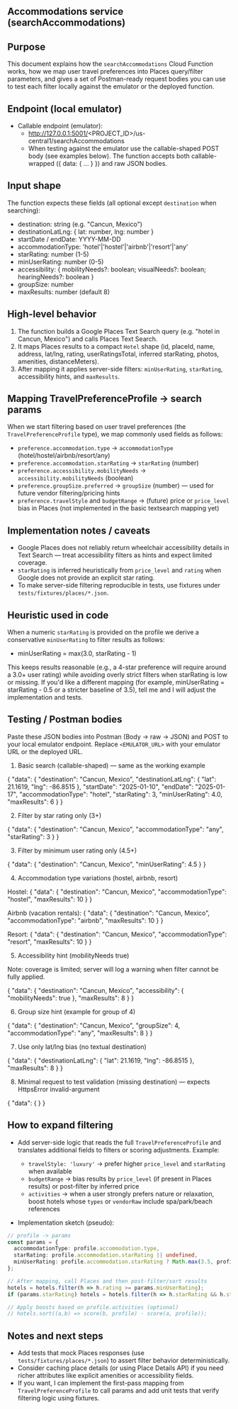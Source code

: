## Accommodations service (searchAccommodations)

Purpose
-------
This document explains how the `searchAccommodations` Cloud Function works, how we map user travel preferences into Places query/filter parameters, and gives a set of Postman-ready request bodies you can use to test each filter locally against the emulator or the deployed function.

Endpoint (local emulator)
--------------------------
- Callable endpoint (emulator):
  - http://127.0.0.1:5001/<PROJECT_ID>/us-central1/searchAccommodations
  - When testing against the emulator use the callable-shaped POST body (see examples below). The function accepts both callable-wrapped ({ data: { ... } }) and raw JSON bodies.

Input shape
-----------
The function expects these fields (all optional except `destination` when searching):

- destination: string (e.g. "Cancun, Mexico")
- destinationLatLng: { lat: number, lng: number }
- startDate / endDate: YYYY-MM-DD
- accommodationType: 'hotel'|'hostel'|'airbnb'|'resort'|'any'
- starRating: number (1-5)
- minUserRating: number (0-5)
- accessibility: { mobilityNeeds?: boolean; visualNeeds?: boolean; hearingNeeds?: boolean }
- groupSize: number
- maxResults: number (default 8)

High-level behavior
-------------------
1. The function builds a Google Places Text Search query (e.g. "hotel in Cancun, Mexico") and calls Places Text Search.
2. It maps Places results to a compact `Hotel` shape (id, placeId, name, address, lat/lng, rating, userRatingsTotal, inferred starRating, photos, amenities, distanceMeters).
3. After mapping it applies server-side filters: `minUserRating`, `starRating`, accessibility hints, and `maxResults`.

Mapping TravelPreferenceProfile -> search params
------------------------------------------------
When we start filtering based on user travel preferences (the `TravelPreferenceProfile` type), we map commonly used fields as follows:

- `preference.accommodation.type` -> `accommodationType` (hotel/hostel/airbnb/resort/any)
- `preference.accommodation.starRating` -> `starRating` (number)
- `preference.accessibility.mobilityNeeds` -> `accessibility.mobilityNeeds` (boolean)
- `preference.groupSize.preferred` -> `groupSize` (number) — used for future vendor filtering/pricing hints
- `preference.travelStyle` and `budgetRange` -> (future) price or `price_level` bias in Places (not implemented in the basic textsearch mapping yet)

Implementation notes / caveats
----------------------------
- Google Places does not reliably return wheelchair accessibility details in Text Search — treat accessibility filters as hints and expect limited coverage.
- `starRating` is inferred heuristically from `price_level` and `rating` when Google does not provide an explicit star rating.
- To make server-side filtering reproducible in tests, use fixtures under `tests/fixtures/places/*.json`.

Heuristic used in code
----------------------
When a numeric `starRating` is provided on the profile we derive a conservative `minUserRating` to filter results as follows:

- minUserRating = max(3.0, starRating - 1)

This keeps results reasonable (e.g., a 4-star preference will require around a 3.0+ user rating) while avoiding overly strict filters when starRating is low or missing. If you'd like a different mapping (for example, minUserRating = starRating - 0.5 or a stricter baseline of 3.5), tell me and I will adjust the implementation and tests.

Testing / Postman bodies
------------------------
Paste these JSON bodies into Postman (Body → raw → JSON) and POST to your local emulator endpoint. Replace `<EMULATOR_URL>` with your emulator URL or the deployed URL.

1) Basic search (callable-shaped) — same as the working example

{
  "data": {
    "destination": "Cancun, Mexico",
    "destinationLatLng": { "lat": 21.1619, "lng": -86.8515 },
    "startDate": "2025-01-10",
    "endDate": "2025-01-17",
    "accommodationType": "hotel",
    "starRating": 3,
    "minUserRating": 4.0,
    "maxResults": 6
  }
}

2) Filter by star rating only (3+)

{
  "data": {
    "destination": "Cancun, Mexico",
    "accommodationType": "any",
    "starRating": 3
  }
}

3) Filter by minimum user rating only (4.5+)

{
  "data": {
    "destination": "Cancun, Mexico",
    "minUserRating": 4.5
  }
}

4) Accommodation type variations (hostel, airbnb, resort)

Hostel:
{
  "data": { "destination": "Cancun, Mexico", "accommodationType": "hostel", "maxResults": 10 }
}

Airbnb (vacation rentals):
{
  "data": { "destination": "Cancun, Mexico", "accommodationType": "airbnb", "maxResults": 10 }
}

Resort:
{
  "data": { "destination": "Cancun, Mexico", "accommodationType": "resort", "maxResults": 10 }
}

5) Accessibility hint (mobilityNeeds true)

Note: coverage is limited; server will log a warning when filter cannot be fully applied.

{
  "data": {
    "destination": "Cancun, Mexico",
    "accessibility": { "mobilityNeeds": true },
    "maxResults": 8
  }
}

6) Group size hint (example for group of 4)

{
  "data": {
    "destination": "Cancun, Mexico",
    "groupSize": 4,
    "accommodationType": "any",
    "maxResults": 8
  }
}

7) Use only lat/lng bias (no textual destination)

{
  "data": {
    "destinationLatLng": { "lat": 21.1619, "lng": -86.8515 },
    "maxResults": 8
  }
}

8) Minimal request to test validation (missing destination) — expects HttpsError invalid-argument

{
  "data": { }
}

How to expand filtering
-----------------------
- Add server-side logic that reads the full `TravelPreferenceProfile` and translates additional fields to filters or scoring adjustments. Example:

  - `travelStyle: 'luxury'` -> prefer higher `price_level` and `starRating` when available
  - `budgetRange` -> bias results by `price_level` (if present in Places results) or post-filter by inferred price
  - `activities` -> when a user strongly prefers nature or relaxation, boost hotels whose `types` or `vendorRaw` include spa/park/beach references

- Implementation sketch (pseudo):

```ts
// profile -> params
const params = {
  accommodationType: profile.accommodation.type,
  starRating: profile.accommodation.starRating || undefined,
  minUserRating: profile.accommodation.starRating ? Math.max(3.5, profile.accommodation.starRating - 1) : 3.5
};

// After mapping, call Places and then post-filter/sort results
hotels = hotels.filter(h => h.rating >= params.minUserRating);
if (params.starRating) hotels = hotels.filter(h => h.starRating && h.starRating >= params.starRating);

// Apply boosts based on profile.activities (optional)
// hotels.sort((a,b) => score(b, profile) - score(a, profile));
```

Notes and next steps
--------------------
- Add tests that mock Places responses (use `tests/fixtures/places/*.json`) to assert filter behavior deterministically.
- Consider caching place details (or using Place Details API) if you need richer attributes like explicit amenities or accessibility fields.
- If you want, I can implement the first-pass mapping from `TravelPreferenceProfile` to call params and add unit tests that verify filtering logic using fixtures.
